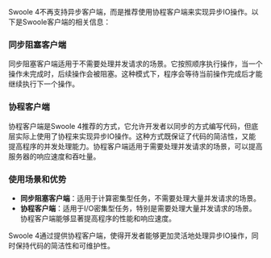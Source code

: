 Swoole 4不再支持异步客户端，而是推荐使用协程客户端来实现异步IO操作。以下是Swoole客户端的相关信息：

### 同步阻塞客户端

同步阻塞客户端适用于不需要处理并发请求的场景。它按照顺序执行操作，当一个操作未完成时，后续操作会被阻塞。这种模式下，程序会等待当前操作完成后才能继续执行下一个操作。

### 协程客户端

协程客户端是Swoole 4推荐的方式，它允许开发者以同步的方式编写代码，但底层实际上使用了协程来实现异步IO操作。这种方式既保证了代码的简洁性，又能提高程序的并发处理能力。协程客户端适用于需要处理并发请求的场景，可以提高服务器的响应速度和吞吐量。

### 使用场景和优势

- **同步阻塞客户端**：适用于计算密集型任务，不需要处理大量并发请求的场景。
- **协程客户端**：适用于I/O密集型任务，特别是需要处理大量并发请求的场景。协程客户端能够显著提高程序的性能和响应速度。

Swoole 4通过提供协程客户端，使得开发者能够更加灵活地处理异步IO操作，同时保持代码的简洁性和可维护性。

